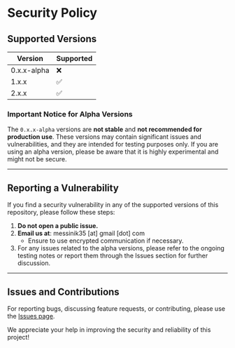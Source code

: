 # Security Policy

## Supported Versions
| Version       | Supported |
|---------------|-----------|
| 0.x.x-alpha   | ❌        |
| 1.x.x         | ✅        |
| 2.x.x         | ✅        |

### Important Notice for Alpha Versions
The `0.x.x-alpha` versions are **not stable** and **not recommended for production use**. These versions may contain significant issues and vulnerabilities, and they are intended for testing purposes only. If you are using an alpha version, please be aware that it is highly experimental and might not be secure.

---

## Reporting a Vulnerability

If you find a security vulnerability in any of the supported versions of this repository, please follow these steps:

1. **Do not open a public issue.**
2. **Email us at**: messinik35 [at] gmail [dot] com  
   - Ensure to use encrypted communication if necessary.
3. For any issues related to the alpha versions, please refer to the ongoing testing notes or report them through the Issues section for further discussion.

---

## Issues and Contributions

For reporting bugs, discussing feature requests, or contributing, please use the [Issues page](https://github.com/messinisk/net_business_analysis/issues).

We appreciate your help in improving the security and reliability of this project!
